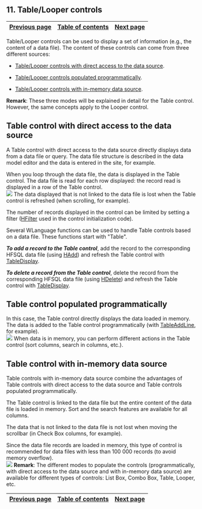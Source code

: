 
## 11. Table/Looper controls
			

| [Previous page](../Concepts_WB/1410087436.md) | [Table of contents](../Concepts_WB/1410087102.md) | [Next page](../Concepts_WB/1410087439.md) |
| --- | --- | --- |



<a name="NOTE1"></a>
<a name="NOTE1_1"></a>
Table/Looper controls can be used to display a set of information (e.g., the content of a data file). The content of these controls can come from three different sources:

- [Table/Looper controls with direct access to the data source](#NOTE2_1).

- [Table/Looper controls populated programmatically](#NOTE3_1).

- [Table/Looper controls with in-memory data source](#NOTE4_1).




**Remark**: These three modes will be explained in detail for the Table control. However, the same concepts apply to the Looper control.

<a name="NOTE2"></a>
<a name="NOTE2_1"></a>


## Table control with direct access to the data source
<a name="table_control_with_direct_access_the_data_source_ELTTEXTE000184"></a>
A Table control with direct access to the data source directly displays data from a data file or query. The data file structure is described in the data model editor and the data is entered in the site, for example.

When you loop through the data file, the data is displayed in the Table control. The data file is read for each row displayed: the record read is displayed in a row of the Table control.<br>![](https://doc.pcsoft.fr/en-US/images/image.awp?langid=3&name=P66-Les%20champs%20Table%20Zone%20R%E9p%E9t%E9e.gif)
The data displayed that is not linked to the data file is lost when the Table control is refreshed (when scrolling, for example).

The number of records displayed in the control can be limited by setting a filter ([HFilter](../WDLang4/3044100.md) used in the control initialization code).

Several WLanguage functions can be used to handle Table controls based on a data file. These functions start with "Table".

***To add a record to the Table control***, add the record to the corresponding HFSQL data file (using [HAdd](../WDLang4/3044147.md)) and refresh the Table control with [TableDisplay](../WDLang1/3074003.md).

***To delete a record from the Table control***, delete the record from the corresponding HFSQL data file (using [HDelete](../WDLang4/3044018.md)) and refresh the Table control with [TableDisplay](../WDLang1/3074003.md).

<a name="NOTE3"></a>
<a name="NOTE3_1"></a>


## Table control populated programmatically
<a name="table_control_populated_programmatically_ELTTEXTE000208"></a>
In this case, the Table control directly displays the data loaded in memory. The data is added to the Table control programmatically (with [TableAddLine](../WDLang1/3074006.md), for example). <br>![](https://doc.pcsoft.fr/en-US/images/image.awp?langid=3&name=P66-Les%20champs%20Table%20Zone%20R%E9p%E9t%E9e-2.gif)
When data is in memory, you can perform different actions in the Table control (sort columns, search in columns, etc.).

<a name="NOTE4"></a>
<a name="NOTE4_1"></a>


## Table control with in-memory data source
<a name="table_control_with_inmemory_data_source_ELTTEXTE000232"></a>
Table controls with in-memory data source combine the advantages of Table controls with direct access to the data source and Table controls populated programmatically.

The Table control is linked to the data file but the entire content of the data file is loaded in memory. Sort and the search features are available for all columns.

The data that is not linked to the data file is not lost when moving the scrollbar (in Check Box columns, for example).

Since the data file records are loaded in memory, this type of control is recommended for data files with less than 100 000 records (to avoid memory overflow). <br>![](https://doc.pcsoft.fr/en-US/images/image.awp?langid=3&name=P66-Les%20champs%20Table%20Zone%20R%E9p%E9t%E9e-3.gif)
**Remark**: The different modes to populate the controls (programmatically, with direct access to the data source and with in-memory data source) are available for different types of controls: List Box, Combo Box, Table, Looper, etc.

| [Previous page](../Concepts_WB/1410087436.md) | [Table of contents](../Concepts_WB/1410087102.md) | [Next page](../Concepts_WB/1410087439.md) |
| --- | --- | --- |




